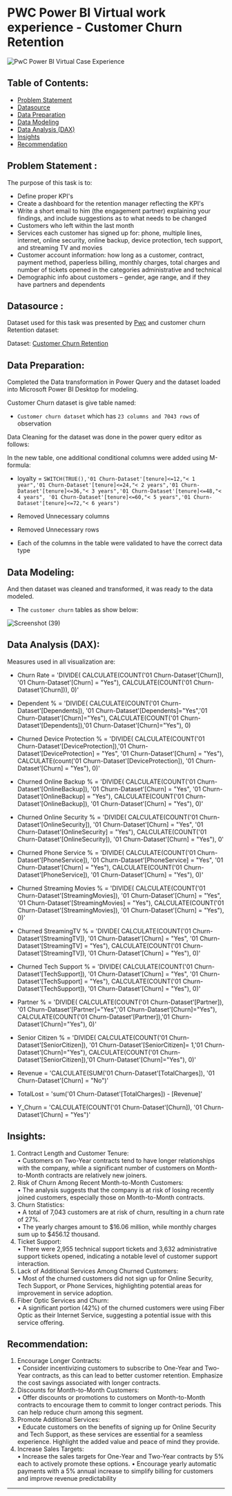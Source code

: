 # PWC Power BI Virtual work experience - Customer Churn Retention

![PwC Power BI Virtual Case Experience](https://user-images.githubusercontent.com/118357991/227788348-b988c4df-7923-46d6-8af7-102b8042f721.png)

## Table of Contents:

- [Problem Statement](https://github.com/DarvinciVincent/Customer_Churn_Retension_dashboard/edit/main/README.md#problem-statement-)
- [Datasource](https://github.com/DarvinciVincent/Customer_Churn_Retension_dashboard/edit/main/README.md#datasource-)
- [Data Preparation](https://github.com/DarvinciVincent/Customer_Churn_Retension_dashboard/edit/main/README.md#data-preparation)
- [Data Modeling](https://github.com/DarvinciVincent/Customer_Churn_Retension_dashboard/edit/main/README.md#data-modeling)
- [Data Analysis (DAX)](https://github.com/DarvinciVincent/Customer_Churn_Retension_dashboard/edit/main/README.md#data-analysis-dax)
- [Insights](https://github.com/DarvinciVincent/Customer_Churn_Retension_dashboard/edit/main/README.md#insights)
- [Recommendation](https://github.com/DarvinciVincent/Customer_Churn_Retension_dashboard/edit/main/README.md#recommendation)

## Problem Statement :

The purpose of this task is to:

- Define proper KPI's
- Create a dashboard for the retention manager reflecting the KPI's
- Write a short email to him (the engagement partner) explaining your findings, and include suggestions as to what needs to be changed
- Customers who left within the last month
- Services each customer has signed up for: phone, multiple lines, internet, online security, online backup, device protection, tech support, and streaming TV and movies
- Customer account information: how long as a customer, contract, payment method, paperless billing, monthly charges, total charges and number of tickets opened in the categories administrative and technical
- Demographic info about customers – gender, age range, and if they have partners and dependents

## Datasource :

Dataset used for this task was presented by [Pwc](https://www.pwc.ch/en/careers-with-pwc/students/virtual-case-experience.html) and customer churn Retention dataset:

Dataset: [Customer Churn Retention](https://github.com/DarvinciVincent/Customer_Churn_Retension_dashboard/blob/main/02%20Churn-Dataset.xlsx)

## Data Preparation:

Completed the Data transformation in Power Query and the dataset loaded into Microsoft Power BI Desktop for modeling.

Customer Churn dataset is give table named:

- `Customer churn dataset` which has `23 columns and 7043 rows` of observation

Data Cleaning for the dataset was done in the power query editor as follows:

In the new table, one additional conditional columns were added using M-formula:

- loyalty = `SWITCH(TRUE(),'01 Churn-Dataset'[tenure]<=12,"< 1 year",'01 Churn-Dataset'[tenure]<=24,"< 2 years",'01 Churn-Dataset'[tenure]<=36,"< 3 years",'01 Churn-Dataset'[tenure]<=48,"< 4 years", '01 Churn-Dataset'[tenure]<=60,"< 5 years",'01 Churn-Dataset'[tenure]<=72,"< 6 years")`

- Removed Unnecessary columns 
- Removed Unnecessary rows
- Each of the columns in the table were validated to have the correct data type

## Data Modeling:

And then dataset was cleaned and transformed, it was ready to the data modeled.

- The `customer churn` tables as show below:

![Screenshot (39)](https://user-images.githubusercontent.com/118357991/227792100-51216842-8e72-4e48-b740-aab5d2f97541.png)

## Data Analysis (DAX):

Measures used in  all visualization are:

- Churn Rate = 
'DIVIDE(
    CALCULATE(COUNT('01 Churn-Dataset'[Churn]), '01 Churn-Dataset'[Churn] = "Yes"),
    CALCULATE(COUNT('01 Churn-Dataset'[Churn])),
    0)'

- Dependent % = 
'DIVIDE(
    CALCULATE(COUNT('01 Churn-Dataset'[Dependents]), '01 Churn-Dataset'[Dependents]="Yes",'01 Churn-Dataset'[Churn]="Yes"),
    CALCULATE(COUNT('01 Churn-Dataset'[Dependents]),'01 Churn-Dataset'[Churn]="Yes"),
    0)

- Churned Device Protection % = 
'DIVIDE(
    CALCULATE(COUNT('01 Churn-Dataset'[DeviceProtection]),'01 Churn-Dataset'[DeviceProtection] = "Yes", '01 Churn-Dataset'[Churn] = "Yes"), 
    CALCULATE(count('01 Churn-Dataset'[DeviceProtection]), '01 Churn-Dataset'[Churn] = "Yes"),
    0)'
  
- Churned Online Backup % = 
'DIVIDE(
    CALCULATE(COUNT('01 Churn-Dataset'[OnlineBackup]), '01 Churn-Dataset'[Churn] = "Yes", '01 Churn-Dataset'[OnlineBackup] = "Yes"),
    CALCULATE(COUNT('01 Churn-Dataset'[OnlineBackup]), '01 Churn-Dataset'[Churn] = "Yes"),
    0)'

- Churned Online Security % = 
'DIVIDE(
    CALCULATE(COUNT('01 Churn-Dataset'[OnlineSecurity]), '01 Churn-Dataset'[Churn] = "Yes", '01 Churn-Dataset'[OnlineSecurity] = "Yes"),
    CALCULATE(COUNT('01 Churn-Dataset'[OnlineSecurity]), '01 Churn-Dataset'[Churn] = "Yes"),
    0'

- Churned Phone Service % = 
'DIVIDE(
    CALCULATE(COUNT('01 Churn-Dataset'[PhoneService]), '01 Churn-Dataset'[PhoneService] = "Yes", '01 Churn-Dataset'[Churn] = "Yes"),
    CALCULATE(COUNT('01 Churn-Dataset'[PhoneService]), '01 Churn-Dataset'[Churn] = "Yes"),
    0)'

- Churned Streaming Movies % = 
'DIVIDE(
    CALCULATE(COUNT('01 Churn-Dataset'[StreamingMovies]), '01 Churn-Dataset'[Churn] = "Yes", '01 Churn-Dataset'[StreamingMovies] = "Yes"),
    CALCULATE(COUNT('01 Churn-Dataset'[StreamingMovies]), '01 Churn-Dataset'[Churn] = "Yes"),
    0)'

- Churned StreamingTV % = 
'DIVIDE(
    CALCULATE(COUNT('01 Churn-Dataset'[StreamingTV]), '01 Churn-Dataset'[Churn] = "Yes", '01 Churn-Dataset'[StreamingTV] = "Yes"),
    CALCULATE(COUNT('01 Churn-Dataset'[StreamingTV]), '01 Churn-Dataset'[Churn] = "Yes"),
    0)'
  
- Churned Tech Support % = 
'DIVIDE(
    CALCULATE(COUNT('01 Churn-Dataset'[TechSupport]), '01 Churn-Dataset'[Churn] = "Yes", '01 Churn-Dataset'[TechSupport] = "Yes"),
    CALCULATE(COUNT('01 Churn-Dataset'[TechSupport]), '01 Churn-Dataset'[Churn] = "Yes"),
    0)'

- Partner % = 
'DIVIDE(
    CALCULATE(COUNT('01 Churn-Dataset'[Partner]), '01 Churn-Dataset'[Partner]="Yes",'01 Churn-Dataset'[Churn]="Yes"),
    CALCULATE(COUNT('01 Churn-Dataset'[Partner]),'01 Churn-Dataset'[Churn]="Yes"),
    0)'

- Senior Citizen % = 
'DIVIDE(
    CALCULATE(COUNT('01 Churn-Dataset'[SeniorCitizen]), '01 Churn-Dataset'[SeniorCitizen]= 1,'01 Churn-Dataset'[Churn]="Yes"),
    CALCULATE(COUNT('01 Churn-Dataset'[SeniorCitizen]),'01 Churn-Dataset'[Churn]="Yes"),
    0)'

- Revenue = 'CALCULATE(SUM('01 Churn-Dataset'[TotalCharges]), '01 Churn-Dataset'[Churn] = "No")'

- TotalLost = 'sum('01 Churn-Dataset'[TotalCharges]) - [Revenue]'

- Y_Churn = 'CALCULATE(COUNT('01 Churn-Dataset'[Churn]), '01 Churn-Dataset'[Churn] = "Yes")'
## Insights:
1. Contract Length and Customer Tenure:<br>
• Customers on Two-Year contracts tend to have longer relationships with the company, while a significant number of customers on Month-to-Month contracts are relatively
new joiners.
2. Risk of Churn Among Recent Month-to-Month Customers:<br>
• The analysis suggests that the company is at risk of losing recently joined customers, especially those on Month-to-Month contracts.
3. Churn Statistics:<br>
• A total of 7,043 customers are at risk of churn, resulting in a churn rate of 27%.<br>
• The yearly charges amount to $16.06 million, while monthly charges sum up to $456.12 thousand.<br>
4. Ticket Support:<br>
• There were 2,955 technical support tickets and 3,632 administrative support tickets opened, indicating a notable level of customer support interaction.
5. Lack of Additional Services Among Churned Customers:<br>
• Most of the churned customers did not sign up for Online Security, Tech Support, or Phone Services, highlighting potential areas for improvement in service adoption.
6. Fiber Optic Services and Churn:<br>
• A significant portion (42%) of the churned customers were using Fiber Optic as their Internet Service, suggesting a potential issue with this service offering.

## Recommendation:
1. Encourage Longer Contracts:<br>
• Consider incentivizing customers to subscribe to One-Year and Two-Year contracts, as this can lead to better customer retention. Emphasize the cost savings associated with
longer contracts.
2. Discounts for Month-to-Month Customers:<br>
• Offer discounts or promotions to customers on Month-to-Month contracts to encourage them to commit to longer contract periods. This can help reduce churn among this segment.
3. Promote Additional Services:<br>
• Educate customers on the benefits of signing up for Online Security and Tech Support, as these services are essential for a seamless experience. Highlight the added value and peace of mind they provide.
4. Increase Sales Targets:<br>
• Increase the sales targets for One-Year and Two-Year contracts by 5% each to actively promote these options.
• Encourage yearly automatic payments with a 5% annual increase to simplify billing for customers and improve revenue predictability

---













